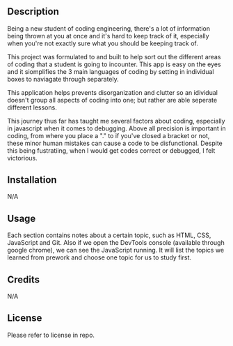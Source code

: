 # <Prework Study Guide Webpage>

## Description

Being a new student of coding engineering, there's a lot of information being thrown at you at once and it's hard to keep track of it, especially when you're not exactly sure what you should be keeping track of. 

This project was formulated to and built to help sort out the different areas of coding that a student is going to incounter. This app is easy on the eyes and it siomplifies the 3 main languages of coding by setting in individual boxes to naviagate through separately. 

This application helps prevents disorganization and clutter so an idividual doesn't group all aspects of coding into one; but rather are able seperate different lessons.

This journey thus far has taught me several factors about coding, especially in javascript when it comes to debugging. Above all precision is important in coding, from where you place a "." to if you've closed a bracket or not, these minor human mistakes can cause a code to be disfunctional. Despite this being fustratiing, when I would get codes correct or debugged, I felt victorious. 


## Installation

N/A

## Usage
Each section contains notes about a certain topic, such as HTML, CSS, JavaScript and Git. Also if we open the DevTools console (available through google chrome), we can see the JavaScript running. It will list the topics we learned from prework and choose one topic for us to study first. 



## Credits
N/A

## License

Please refer to license in repo.